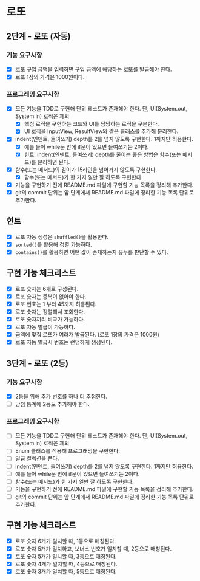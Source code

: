 # 로또

## 2단계 - 로또 (자동)
### 기능 요구사항
- [x] 로또 구입 금액을 입력하면 구입 금액에 해당하는 로또를 발급해야 한다.
- [x] 로또 1장의 가격은 1000원이다.

### 프로그래밍 요구사항
- [x] 모든 기능을 TDD로 구현해 단위 테스트가 존재해야 한다. 단, UI(System.out, System.in) 로직은 제외
  - [x] 핵심 로직을 구현하는 코드와 UI를 담당하는 로직을 구분한다.
  - [x] UI 로직을 InputView, ResultView와 같은 클래스를 추가해 분리한다.
- [x] indent(인덴트, 들여쓰기) depth를 2를 넘지 않도록 구현한다. 1까지만 허용한다.
  - [x] 예를 들어 while문 안에 if문이 있으면 들여쓰기는 2이다.
  - [x] 힌트: indent(인덴트, 들여쓰기) depth를 줄이는 좋은 방법은 함수(또는 메서드)를 분리하면 된다.
- [x] 함수(또는 메서드)의 길이가 15라인을 넘어가지 않도록 구현한다.
  - [x] 함수(또는 메서드)가 한 가지 일만 잘 하도록 구현한다.
- [x] 기능을 구현하기 전에 README.md 파일에 구현할 기능 목록을 정리해 추가한다.
- [x] git의 commit 단위는 앞 단계에서 README.md 파일에 정리한 기능 목록 단위로 추가한다.

## 힌트
- [x] 로또 자동 생성은 ```shuffled()```을 활용한다.
- [x] ```sorted()```를 활용해 정렬 가능하다.
- [x] ```contains()```를 활용하면 어떤 값이 존재하는지 유무를 판단할 수 있다.

## 구현 기능 체크리스트
- [x] 로또 숫자는 6개로 구성된다.
- [x] 로또 숫자는 중복이 없어야 한다.
- [x] 로또 번호는 1 부터 45까지 허용된다.
- [x] 로또 숫자는 정렬해서 조회한다.
- [x] 로또 숫자끼리 비교가 가능하다.
- [x] 로또 자동 발급이 가능하다.
- [x] 금액에 맞춰 로또가 여러개 발급된다. (로또 1장의 가격은 1000원)
- [x] 로또 자동 발급시 번호는 랜덤하게 생성된다.

## 3단계 - 로또 (2등)
### 기능 요구사항
- [x] 2등을 위해 추가 번호를 하나 더 추첨한다.
- [ ] 당첨 통계에 2등도 추가해야 한다.

### 프로그래밍 요구사항
- [ ] 모든 기능을 TDD로 구현해 단위 테스트가 존재해야 한다. 단, UI(System.out, System.in) 로직은 제외
- [ ] Enum 클래스를 적용해 프로그래밍을 구현한다.
- [ ] 일급 컬렉션을 쓴다.
- [ ] indent(인덴트, 들여쓰기) depth를 2를 넘지 않도록 구현한다. 1까지만 허용한다.
- [ ] 예를 들어 while문 안에 if문이 있으면 들여쓰기는 2이다.
- [ ] 함수(또는 메서드)가 한 가지 일만 잘 하도록 구현한다.
- [ ] 기능을 구현하기 전에 README.md 파일에 구현할 기능 목록을 정리해 추가한다.
- [ ] git의 commit 단위는 앞 단계에서 README.md 파일에 정리한 기능 목록 단위로 추가한다.

## 구현 기능 체크리스트
- [x] 로또 숫자 6개가 일치할 때, 1등으로 매칭된다.
- [x] 로또 숫자 5개가 일치하고, 보너스 번호가 일치할 때, 2등으로 매칭된다.
- [x] 로또 숫자 5개가 일치할 때, 3등으로 매칭된다.
- [x] 로또 숫자 4개가 일치할 때, 4등으로 매칭된다.
- [x] 로또 숫자 3개가 일치할 때, 5등으로 매칭된다.